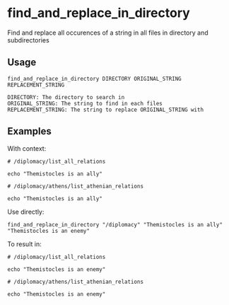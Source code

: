 # find_and_replace_in_directory

Find and replace all occurences of a string in all files in directory and subdirectories

## Usage

```text
find_and_replace_in_directory DIRECTORY ORIGINAL_STRING REPLACEMENT_STRING

DIRECTORY: The directory to search in
ORIGINAL_STRING: The string to find in each files
REPLACEMENT_STRING: The string to replace ORIGINAL_STRING with
```

## Examples

With context:

```shell
# /diplomacy/list_all_relations

echo "Themistocles is an ally"
```

```shell
# /diplomacy/athens/list_athenian_relations

echo "Themistocles is an ally"
```

Use directly:

```shell
find_and_replace_in_directory "/diplomacy" "Themistocles is an ally" "Themistocles is an enemy"
```

To result in:

```shell
# /diplomacy/list_all_relations

echo "Themistocles is an enemy"
```

```shell
# /diplomacy/athens/list_athenian_relations

echo "Themistocles is an enemy"
```
